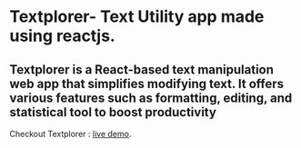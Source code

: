 # Textplorer- Text Utility app made using reactjs.
## Textplorer is a React-based text manipulation web app that simplifies modifying text. It offers various features such as formatting, editing, and statistical tool to boost productivity
Checkout Textplorer : [live demo](https://panth1823.github.io/Textplorer-react/).

